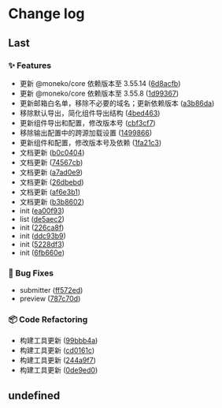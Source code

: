# Change log

## Last

### ✨ Features

- 更新 @moneko/core 依赖版本至 3.55.14 ([6d8acfb](/commit/6d8acfb8cebfc2fadd1d91ff0333a9b9fa58ac54))
- 更新 @moneko/core 依赖版本至 3.55.8 ([1d99367](/commit/1d99367e44c3e575be0020fa89f86424213f03ee))
- 更新邮箱白名单，移除不必要的域名；更新依赖版本 ([a3b86da](/commit/a3b86da61eb039d16f6b4aacba9be748928f55ab))
- 移除默认导出，简化组件导出结构 ([4bed463](/commit/4bed463dc0570bd381545e4fd75c19e1f00b5ab5))
- 更新组件导出和配置，修改版本号 ([cbf3cf7](/commit/cbf3cf79b74a3deac0f79f61d2bb3191bc1fb5d8))
- 移除输出配置中的跨源加载设置 ([1499866](/commit/14998661ccde9d16345ff13eae5cfac90a0ed190))
- 更新组件和配置，修改版本号及依赖 ([1fa21c3](/commit/1fa21c381f3c9a22905d165c652fe9e11088c92f))
- 文档更新 ([b0c0404](/commit/b0c04041a75104c1a8ee8e354b95f3f117d2b586))
- 文档更新 ([74567cb](/commit/74567cb2b8707b0758511e40aa5cbf4d0835a662))
- 文档更新 ([a7ad0e9](/commit/a7ad0e9bfa84dc83e12dfe302354fe6774a72a29))
- 文档更新 ([26dbebd](/commit/26dbebd0fe5972883c50e142f88f9bed0204af24))
- 文档更新 ([af6e3b1](/commit/af6e3b168e064904bea2c3960ae69580fb733b4f))
- 文档更新 ([b3b8602](/commit/b3b86028c51d9f6b44e6c149795e1604be978a70))
- init ([ea00f93](/commit/ea00f939154994a2c4dc06b557b453a5e3a87b83))
- list ([de5aec2](/commit/de5aec281aefc794a818b5f84d568b009c849cea))
- init ([226ca8f](/commit/226ca8f973e125e52a438f256b01a8508efa4f20))
- init ([ddc93b9](/commit/ddc93b9402a57eec0c22aab785fe077996042509))
- init ([5228df3](/commit/5228df3e8e2aa215ac3d87692d1f499acdca31b9))
- init ([6fb660e](/commit/6fb660e29c8248f807936676b47ec11c39786087))

### 🐛 Bug Fixes

- submitter ([ff572ed](/commit/ff572ede17d9d5f898eb773b06166322d5f8a68a))
- preview ([787c70d](/commit/787c70d14b77c5eff4fa95917e97820639dd1eae))

### 📦 Code Refactoring

- 构建工具更新 ([99bbb4a](/commit/99bbb4a85e3c671dc558f7b8a8e2ca2781948796))
- 构建工具更新 ([cd0161c](/commit/cd0161ce24458d971fac97327f17c202637e04b9))
- 构建工具更新 ([244a9f7](/commit/244a9f73b971ddb390073ef7a4acef202e4cd6ab))
- 构建工具更新 ([0de9ed0](/commit/0de9ed06153b033c767d3e738f29df6f6893b8e7))

## undefined